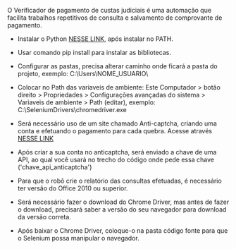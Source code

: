 O Verificador de pagamento de custas judiciais é uma automação que facilita trabalhos repetitivos de consulta e salvamento de comprovante de pagamento.

- Instalar o Python [NESSE LINK](https://www.python.org/downloads/), após instalar no PATH.

- Usar comando pip install para instalar as bibliotecas.

- Configurar as pastas, precisa alterar caminho onde ficará a pasta do projeto, exemplo: C:\Users\NOME_USUARIO\

- Colocar no Path das variaveis de ambiente: Este Computador > botão direito > Propriedades > Configurações avançadas do sistema > Variaveis de ambiente > Path (editar), exemplo:  C:\SeleniumDrivers\chromedriver.exe

- Será necessário uso de um site chamado Anti-captcha, criando uma conta e efetuando o pagamento para cada quebra. Acesse através [NESSE LINK](https://anti-captcha.com/pt)

- Após criar a sua conta no anticaptcha, será enviado a chave de uma API, ao qual você usará no trecho do código onde pede essa chave ('chave_api_anticaptcha')

- Para que o robô crie o relatório das consultas efetuadas, é necessário ter versão do Office 2010 ou superior.

- Será necessário fazer o download do Chrome Driver, mas antes de fazer o download, precisará saber a versão do seu navegador para download da versão correta.

- Após baixar o Chrome Driver, coloque-o na pasta código fonte para que o Selenium possa manipular o navegador.
